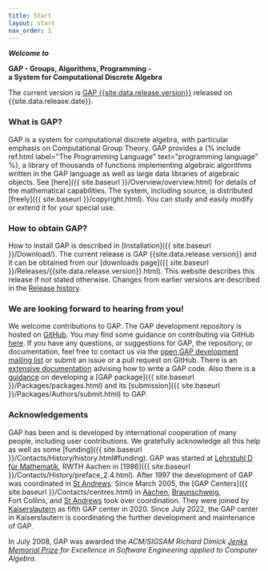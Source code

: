 ```yaml
---
title: Start
layout: start
nav_order: 1
---
```


<p class="big">
  <strong><em>Welcome to</em></strong>
</p>
<p class="bigcenter">
  <strong>GAP - Groups, Algorithms, Programming -<br />
  a System for Computational Discrete Algebra</strong>
</p>

<p class="center">
The current version is 
<a href="Releases/{{site.data.release.version}}.html">GAP&nbsp;{{site.data.release.version}}</a> 
released on {{site.data.release.date}}.
</p>


### What is GAP?

GAP is a system for computational discrete algebra, with particular
emphasis on Computational Group Theory.
GAP provides a {% include ref.html label="The Programming Language"
text="programming language" %}, a library of thousands of functions
implementing algebraic algorithms written in the GAP language as well as
large data libraries of
algebraic objects. See
[here]({{ site.baseurl }}/Overview/overview.html) for details of the mathematical capabilities.
The system, including source, is distributed
[freely]({{ site.baseurl }}/copyright.html).
You can study and easily modify or extend it for your special use.


### How to obtain GAP?

How to install GAP is described in [Installation]({{ site.baseurl }}/Download/).
The current release is GAP {{site.data.release.version}} and it can be
obtained from our [downloads
page]({{ site.baseurl }}/Releases/{{site.data.release.version}}.html).
This website describes this release if not stated otherwise. 
Changes from earlier versions are described in the
[Release history](https://github.com/gap-system/gap/blob/master/CHANGES.md).


### We are looking forward to hearing from you!

We welcome contributions to GAP. The GAP development repository is
hosted on [GitHub](https://github.com/gap-system/gap). You may find some
guidance on contributing via GitHub
[here](https://github.com/gap-system/gap/blob/master/CONTRIBUTING.md).
If you have any questions, or suggestions for GAP, the repository, or
documentation, feel free to contact us via the [open GAP development
mailing list](https://mail.gap-system.org/mailman/listinfo/gap) or
submit an issue or a pull request on GitHub.
There is an [extensive documentation](Doc/doc.html) advising how to
write a GAP code. Also there is a
[guidance](https://gap-packages.github.io/example/) on
developing a [GAP
package]({{ site.baseurl }}/Packages/packages.html) and its
[submission]({{ site.baseurl }}/Packages/Authors/submit.html) to
GAP.

<!---
The
[GAP Group]({{ site.baseurl }}/Contacts/People/people.html)
welcomes
[contacts]({{ site.baseurl }}/Contacts/contacts.html) with
the GAP users and offers support for them. To keep up to date on GAP
news (discussion of problems, release announcements, bug fixes), we
suggest you to
[subscribe](https://mail.gap-system.org/mailman/listinfo/forum) to the
email-based
[GAP Forum]({{ site.baseurl }}/Contacts/Forum/forum.html).

Please
[tell us]({{ site.baseurl }}/Contacts/publicationfeedback.html)
about your use of GAP in research or teaching. We may well want to
provide a link to your work. If your work is published then we ask you
to [cite]({{ site.baseurl }}/Contacts/cite.html) GAP like a
journal article or book. We maintain a
[Bibliography]({{ site.baseurl }}/Doc/Bib/bib.html) of
publications citing GAP. Please
[help us]({{ site.baseurl }}/Contacts/publicationfeedback.html)
keeping it up to date. --->


### Acknowledgements

GAP has been and is developed by international cooperation of many people,
including user contributions. We gratefully acknowledge all this help as
well as some
[funding]({{ site.baseurl }}/Contacts/History/history.html#funding). GAP was
started at [Lehrstuhl D für
Mathematik](https://www.math.rwth-aachen.de/LDFM/), RWTH Aachen in
[1986]({{ site.baseurl }}/Contacts/History/preface_2.4.html).
After 1997
the development of GAP was coordinated in [St
Andrews](https://www-circa.mcs.st-and.ac.uk/). Since March 2005, the
[GAP Centers]({{ site.baseurl }}/Contacts/centres.html) in
[Aachen](https://www.math.rwth-aachen.de/LDFM/),
[Braunschweig](https://www.tu-braunschweig.de/iaa/),
Fort Collins,
and [St Andrews](https://www-circa.mcs.st-and.ac.uk/) took over coordination.
They were joined by [Kaiserslautern](https://math.rptu.de/ags/agag/)
as fifth GAP center in 2020.
Since July 2022, the GAP center in Kaiserslautern is coordinating the
further development and maintenance of GAP.

In July 2008, GAP was awarded the *ACM/SIGSAM Richard Dimick [Jenks
Memorial Prize](https://www.sigsam.org/awards/jenks/index.html) for
Excellence in Software Engineering applied to Computer Algebra*.